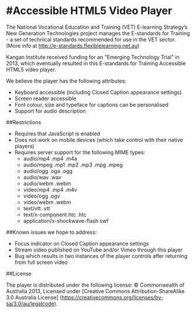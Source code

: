 #Accessible HTML5 Video Player
=============================

The National Vocational Education and Training (VET) E-learning Strategy’s New Generation Technologies project manages the E-standards for Training - a set of technical standards recommended for use in the VET sector. (More info at http://e-standards.flexiblelearning.net.au)

Kangan Institute received funding for an "Emerging Technology Trial" in 2013, which eventually resulted in this E-standards for Training Accessible HTML5 video player.

We believe the player has the following attributes:

* Keyboard accessible (including Closed Caption appearance settings)
* Screen reader accessible
* Font colour, size and typeface for captions can be personalised
* Support for audio description

##Restrictions

* Requires that JavaScript is enabled
* Does not work on mobile devices (which take control with their native players)
* Requires server support for the following MIME types:
  * audio/mp4 .mp4 .m4a
  * audio/mpeg .mp1 .mp2 .mp3 .mpg .mpeg
  * audio/ogg .oga .ogg
  * audio/wav .wav
  * audio/webm .webm
  * video/mp4 .mp4 .m4v
  * video/ogg .ogv
  * video/webm .webm
  * text/vtt .vtt
  * text/x-component.htc .htc
  * application/x-shockwave-flash swf

##Known issues we hope to address:

* Focus indicator on Closed Caption appearance settings
* Stream video published on YouTube and/or Vimeo through this player
* Bug which results in two instances of the player controls after returning from full screen video

##License

The player is distributed under the following license:
© Commonwealth of Australia 2013, Licensed under [Creative Commons Attribution-ShareAlike 3.0 Australia License] (https://creativecommons.org/licenses/by-sa/3.0/au/legalcode).
